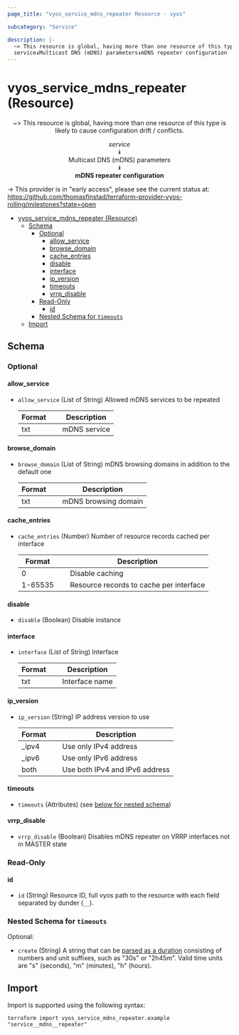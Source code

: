 ```yaml
---
page_title: "vyos_service_mdns_repeater Resource - vyos"

subcategory: "Service"

description: |-
  ~> This resource is global, having more than one resource of this type is likely to cause configuration drift / conflicts.
  service⯯Multicast DNS (mDNS) parameters⯯mDNS repeater configuration
---
```


# vyos_service_mdns_repeater (Resource)
<center>

~> This resource is global, having more than one resource of this type is likely to cause configuration drift / conflicts.

*service*  
⯯  
Multicast DNS (mDNS) parameters  
⯯  
**mDNS repeater configuration**


</center>

-> This provider is in "early access", please see the current status at: https://github.com/thomasfinstad/terraform-provider-vyos-rolling/milestones?state=open

<!--TOC-->

- [vyos_service_mdns_repeater (Resource)](#vyos_service_mdns_repeater-resource)
  - [Schema](#schema)
    - [Optional](#optional)
      - [allow_service](#allow_service)
      - [browse_domain](#browse_domain)
      - [cache_entries](#cache_entries)
      - [disable](#disable)
      - [interface](#interface)
      - [ip_version](#ip_version)
      - [timeouts](#timeouts)
      - [vrrp_disable](#vrrp_disable)
    - [Read-Only](#read-only)
      - [id](#id)
    - [Nested Schema for `timeouts`](#nested-schema-for-timeouts)
  - [Import](#import)

<!--TOC-->

<!-- schema generated by tfplugindocs -->
## Schema

### Optional

#### allow_service
- `allow_service` (List of String) Allowed mDNS services to be repeated

    |  Format  &emsp;|  Description   |
    |----------|----------------|
    |  txt     &emsp;|  mDNS service  |
#### browse_domain
- `browse_domain` (List of String) mDNS browsing domains in addition to the default one

    |  Format  &emsp;|  Description           |
    |----------|------------------------|
    |  txt     &emsp;|  mDNS browsing domain  |
#### cache_entries
- `cache_entries` (Number) Number of resource records cached per interface

    |  Format   &emsp;|  Description                              |
    |-----------|-------------------------------------------|
    |  0        &emsp;|  Disable caching                          |
    |  1-65535  &emsp;|  Resource records to cache per interface  |
#### disable
- `disable` (Boolean) Disable instance
#### interface
- `interface` (List of String) Interface

    |  Format  &emsp;|  Description     |
    |----------|------------------|
    |  txt     &emsp;|  Interface name  |
#### ip_version
- `ip_version` (String) IP address version to use

    |  Format  &emsp;|  Description                     |
    |----------|----------------------------------|
    |  _ipv4   &emsp;|  Use only IPv4 address           |
    |  _ipv6   &emsp;|  Use only IPv6 address           |
    |  both    &emsp;|  Use both IPv4 and IPv6 address  |
#### timeouts
- `timeouts` (Attributes) (see [below for nested schema](#nestedatt--timeouts))
#### vrrp_disable
- `vrrp_disable` (Boolean) Disables mDNS repeater on VRRP interfaces not in MASTER state

### Read-Only

#### id
- `id` (String) Resource ID, full vyos path to the resource with each field separated by dunder (`__`).

<a id="nestedatt--timeouts"></a>
### Nested Schema for `timeouts`

Optional:

- `create` (String) A string that can be [parsed as a duration](https://pkg.go.dev/time#ParseDuration) consisting of numbers and unit suffixes, such as &#34;30s&#34; or &#34;2h45m&#34;. Valid time units are &#34;s&#34; (seconds), &#34;m&#34; (minutes), &#34;h&#34; (hours).

## Import

Import is supported using the following syntax:

```shell
terraform import vyos_service_mdns_repeater.example "service__mdns__repeater"
```

